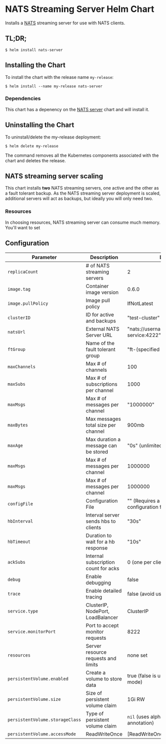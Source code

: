 # NATS Streaming Server Helm Chart

Installs a [NATS](http://nats.io/) streaming server for use with NATS clients.

## TL;DR;

```console
$ helm install nats-server
```

## Installing the Chart

To install the chart with the release name `my-release`:

```console
$ helm install --name my-release nats-server
```

### Dependencies

This chart has a depenency on the [NATS server](../nats-server) chart and will install it.

## Uninstalling the Chart

To uninstall/delete the my-release deployment:

```console
$ helm delete my-release
```

The command removes all the Kubernetes components associated with the chart and deletes the release.

## NATS streaming server scaling

This chart installs **two** NATS streaming servers, one active and the other as a fault tolerant backup.  As the NATS streaming server deployment is scaled, additional servers will act as backups, but ideally you will only need two.

### Resources

In choosing resources, NATS streaming server can consume much memory.  You'll want to set 


## Configuration

| Parameter                                 | Description                         | Default                                           |
|-------------------------------------------|-------------------------------------|---------------------------------------------------|
| `replicaCount`                            | # of NATS streaming servers         | 2                                                 |
| `image.tag`                               | Container image version             | 0.6.0                                             |
| `image.pullPolicy`                        | Image pull policy                   | IfNotLatest                                       |
| `clusterID`                               | ID for active and backups           | "test-cluster"                                    |
| `natsUrl`                                 | External NATS Server URL            | "nats://username:password@nats-service:4222"      |
| `ftGroup`                                 | Name of the fault tolerant group    | "ft-(specified cluster id)"                       |
| `maxChannels`                             | Max # of channels                   | 100                                               |
| `maxSubs`                                 | Max # of subscriptions per channel  | 1000                                              |
| `maxMsgs`                                 | Max # of messages per channel       | "1000000"                                         |
| `maxBytes`                                | Max messages total size per channel | 900mb                                             |
| `maxAge`                                  | Max duration a message can be stored| "0s" (unlimited)                                  |
| `maxMsgs`                                 | Max # of messages per channel       | 1000000                                           |
| `maxMsgs`                                 | Max # of messages per channel       | 1000000                                           |
| `configFile`                              | Configuration File                  | "" (Requires a PVC with a configuration file)     |
| `hbInterval`                              | Interval server sends hbs to clients| "30s"                                             |
| `hbTimeout`                               | Duration to wait for a hb response  | "10s"                                             |
| `ackSubs`                                 | Internal subscription count for acks| 0 (one per client)                                |
| `debug`                                   | Enable debugging                    | false                                             |
| `trace`                                   | Enable detailed tracing             | false  (avoid using this)                         |
| `service.type`                            | ClusterIP, NodePort, LoadBalancer   | ClusterIP                                         |
| `service.monitorPort`                     | Port to accept monitor requests     | 8222                                              |
| `resources`                               | Server resource requests and limits | none set                                          |
| `persistentVolume.enabled`                | Create a volume to store data       | true (false is used with memory mode)             |
| `persistentVolume.size`                   | Size of persistent volume claim     | 1Gi RW                                            |
| `persistentVolume.storageClass`           | Type of persistent volume claim     | `nil` (uses alpha storage class annotation)       |
| `persistentVolume.accessMode`             | ReadWriteOnce                       | [ReadWriteOnce]                                   |
